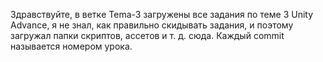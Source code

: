 Здравствуйте, в веткe Tema-3 загружены все задания по теме 3 Unity Advance, я не знал, как правильно скидывать задания, и поэтому загружал папки скриптов, ассетов и т. д. сюда. 
Каждый commit называется номером урока. 
